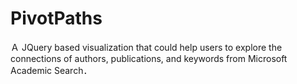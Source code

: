 # PivotPaths

Ａ JQuery based visualization that could help users to explore the connections of authors, publications, and keywords from Microsoft Academic Search．
